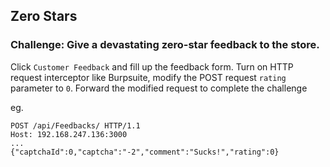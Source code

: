 ## Zero Stars 
### Challenge: Give a devastating zero-star feedback to the store.

Click `Customer Feedback` and fill up the feedback form. Turn on HTTP request interceptor like Burpsuite, modify the POST request `rating` parameter to `0`. Forward the modified request to complete the challenge

eg.
```
POST /api/Feedbacks/ HTTP/1.1
Host: 192.168.247.136:3000
...
{"captchaId":0,"captcha":"-2","comment":"Sucks!","rating":0}
```